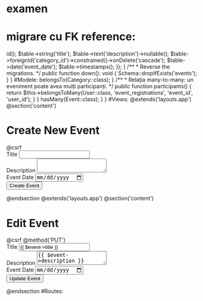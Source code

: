 # examen

# migrare cu FK reference: 
<?php

use Illuminate\Database\Migrations\Migration;
use Illuminate\Database\Schema\Blueprint;
use Illuminate\Support\Facades\Schema;

class CreateEventsTable extends Migration
{
    /**
     * Run the migrations.
     */
    public function up(): void
    {
        Schema::create('events', function (Blueprint $table) {
            $table->id();
            $table->string('title');
            $table->text('description')->nullable();
            $table->foreignId('category_id')->constrained()->onDelete('cascade');
            $table->date('event_date');
            $table->timestamps();
        });
    }

    /**
     * Reverse the migrations.
     */
    public function down(): void
    {
        Schema::dropIfExists('events');
    }
}


#Modele: 
<?php
namespace App\Models;

use Illuminate\Database\Eloquent\Factories\HasFactory;
use Illuminate\Database\Eloquent\Model;

class Event extends Model
{
    use HasFactory;

    // Coloanele care pot fi completate în masă
    protected $fillable = [
        'title',
        'description',
        'category_id',
        'event_date',
    ];

    /**
     * Relația many-to-one: un eveniment aparține unei categorii.
     */
    public function category()
    {
        return $this->belongsTo(Category::class);
    }

    /**
     * Relația many-to-many: un eveniment poate avea mulți participanți.
     */
    public function participants()
    {
        return $this->belongsToMany(User::class, 'event_registrations', 'event_id', 'user_id');
    }
}

<?php

namespace App\Models;

use Illuminate\Database\Eloquent\Factories\HasFactory;
use Illuminate\Database\Eloquent\Model;

class Category extends Model
{
    use HasFactory;

    protected $fillable = [
        'name',
    ];

    /**
     * Relația one-to-many: o categorie poate avea mai multe evenimente.
     */
    public function events()
    {
        return $this->hasMany(Event::class);
    }
}


#Views:

@extends('layouts.app')

@section('content')
    <div class="container">
        <h1>Create New Event</h1>
        <form action="{{ route('events.store') }}" method="POST">
            @csrf
            <div class="mb-3">
                <label for="title" class="form-label">Title</label>
                <input type="text" class="form-control" id="title" name="title" required>
            </div>
            <div class="mb-3">
                <label for="description" class="form-label">Description</label>
                <textarea class="form-control" id="description" name="description"></textarea>
            </div>
            <div class="mb-3">
                <label for="event_date" class="form-label">Event Date</label>
                <input type="date" class="form-control" id="event_date" name="event_date" required>
            </div>
            <button type="submit" class="btn btn-primary">Create Event</button>
        </form>
    </div>
@endsection

@extends('layouts.app')

@section('content')
    <div class="container">
        <h1>Edit Event</h1>
        <form action="{{ route('events.update', $event->id) }}" method="POST">
            @csrf
            @method('PUT')
            <div class="mb-3">
                <label for="title" class="form-label">Title</label>
                <input type="text" class="form-control" id="title" name="title" value="{{ $event->title }}" required>
            </div>
            <div class="mb-3">
                <label for="description" class="form-label">Description</label>
                <textarea class="form-control" id="description" name="description">{{ $event->description }}</textarea>
            </div>
            <div class="mb-3">
                <label for="event_date" class="form-label">Event Date</label>
                <input type="date" class="form-control" id="event_date" name="event_date"
                    value="{{ $event->event_date }}" required>
            </div>
            <button type="submit" class="btn btn-primary">Update Event</button>
        </form>
    </div>
@endsection


#Routes:
<?php

use Illuminate\Support\Facades\Route;
use App\Http\Controllers\EventController;

Route::resource('events', EventController::class);

